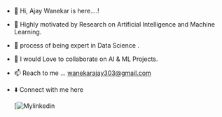 - 👋 Hi, Ajay Wanekar is here....!
- 👀 Highly motivated by Research on Artificial Intelligence and Machine Learning.
- 🌱 process of being expert in Data Science .
- 💞️ I would Love to collaborate on AI & ML Projects.
- 📫 Reach to me ... wanekarajay303@gmail.com
- ⬇️ Connect with me here

  [![Mylinkedin](https://www.linkedin.com/in/ajay-wanekar-245a50230/)

<!---
ajaywanekar/ajaywanekar is a ✨ special ✨ repository because its `README.md` (this file) appears on your GitHub profile.
You can click the Preview link to take a look at your changes.
--->
